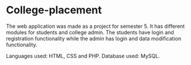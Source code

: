 # College-placement

The web application was made as a project for semester 5. It has different modules for students and college admin. The students have login 
and registration functionality while the admin has login and data modification functionality.

Languages used: HTML, CSS and PHP.
Database used: MySQL.
